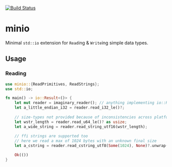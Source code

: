 [![Build Status](https://travis-ci.com/notviri/minio.svg?branch=master)](https://travis-ci.com/notviri/minio)
# minio
Minimal `std::io` extension for `Read`ing & `Write`ing simple data types.

## Usage
### Reading
```rust
use minio::{ReadPrimitives, ReadStrings};
use std::io;

fn main() -> io::Result<()> {
    let mut reader = imaginary_reader(); // anything implementing io::Read
    let a_little_endian_i32 = reader.read_i32_le()?;
    
    // size-types not provided because of inconsistencies across platforms
    let wstr_length = reader.read_u64_le()? as usize;
    let a_wide_string = reader.read_string_utf16(wstr_length);
    
    // ffi strings are supported too
    // here we read a max of 1024 bytes with an unknown final size
    let a_cstring = reader.read_cstring_utf8(Some(1024), None)?.unwrap();

    Ok(())
}
```
